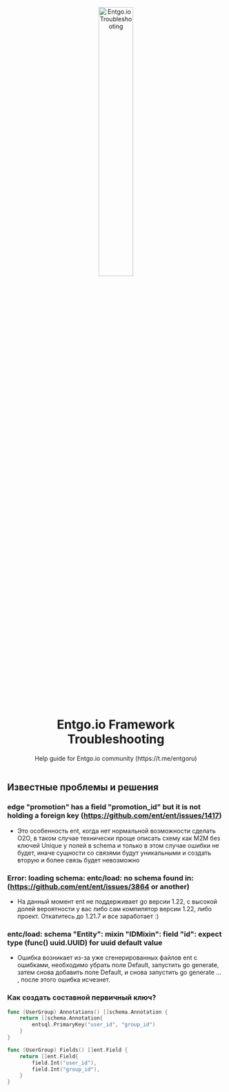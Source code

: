 <div align="center">
  <picture>
    <img alt="Entgo.io Troubleshooting" src="https://github.com/gonnafaraway/ent-troubleshooting/assets/35832930/0bfbf721-fd8d-4a1d-9895-5b2f03837187" width="40%">
  </picture>
</div>

<br><br>

<h1 align="center">Entgo.io Framework Troubleshooting</h1>
<div align="center">
Help guide for Entgo.io community (https://t.me/entgoru)
</div>
</br>

## Известные проблемы и решения
### edge "promotion" has a field "promotion_id" but it is not holding a foreign key (https://github.com/ent/ent/issues/1417)
* Это особенность ent, когда нет нормальной возможности сделать O2O, в таком случае технически проще описать схему как M2M без ключей Unique у полей в schema и только в этом случае ошибки не будет, иначе сущности со связями будут уникальными и создать вторую и более связь будет невозможно
### Error: loading schema: entc/load: no schema found in: (https://github.com/ent/ent/issues/3864 or another)
* На данный момент ent не поддерживает go версии 1.22, с высокой долей вероятности у вас либо сам компилятор версии 1.22, либо проект. Откатитесь до 1.21.7 и все заработает :)
### entc/load: schema "Entity": mixin "IDMixin": field "id": expect type (func() uuid.UUID) for uuid default value
* Ошибка возникает из-за уже сгенерированных файлов ent с ошибками, необходимо убрать поле Default, запустить go generate, затем снова добавить поле Default, и снова запустить go generate ... , после этого ошибка исчезнет.
### Как создать составной первичный ключ?
```go
func (UserGroup) Annotations() []schema.Annotation {
    return []schema.Annotation{
        entsql.PrimaryKey("user_id", "group_id")
    }
}

func (UserGroup) Fields() []ent.Field {
    return []ent.Field{
        field.Int("user_id"),
        field.Int("group_id"),
    }
}
```
